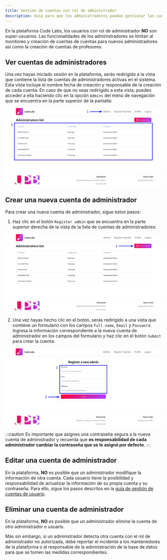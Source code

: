```yaml
---
title: Gestión de cuentas con rol de administrador
description: Guía para que los administradores puedan gestionar las cuentas existentes de administradores en la plataforma Code Labs.
---
```


En la plataforma Code Labs, los usuarios con rol de administrador **NO** son super-usuarios. Las funcionalidades de los administradores se limitan al monitoreo y creación de cuentas de cuentas para nuevos administradores así como la creación de cuentas de profesores.

## Ver cuentas de administradores

Una vez hayas iniciado sesión en la plataforma, serás redirigido a la vista que contiene la lista de cuentas de administradores activas en el sistema. Esta vista incluye el nombre fecha de creación y responsable de la creación de cada cuenta. En caso de que no seas redirigido a esta vista, puedes acceder a ella haciendo clic en la opción `Admins` del menú de navegación que se encuentra en la parte superior de la pantalla:

![Captura de pantalla mostrando la vista de la lista de cuentas de administradores y la opción para acceder a ella](../../../../assets/admins/admin-accounts-management/1.jpg)

## Crear una nueva cuenta de administrador

Para crear una nueva cuenta de administrador, sigue estos pasos:

1. Haz clic en el botón `Register admin` que se encuentra en la parte superior derecha de la vista de la lista de cuentas de administradores:

![Captura de pantalla mostrando la ubicación del botón para registrar un nuevo administrador](../../../../assets/admins/admin-accounts-management/2.jpg)

2. Una vez hayas hecho clic en el botón, serás redirigido a una vista que contiene un formulario con los campos `Full name`, `Email` y `Password`. Ingresa la información correspondiente a la nueva cuenta de administrador en los campos del formulario y haz clic en el botón `Submit` para crear la cuenta:

![Captura de pantalla mostrando el formulario para registrar un nuevo administrador](../../../../assets/admins/admin-accounts-management/3.jpg)

:::caution
Es importante que asignes una contraseña segura a la nueva cuenta de administrador y recuerda que **es responsabilidad de cada administrador cambiar la contraseña que se le asignó por defecto**.
:::

## Editar una cuenta de administrador

En la plataforma, **NO** es posible que un administrador modifique la información de otra cuenta. Cada usuario tiene la posibilidad y responsabilidad de actualizar la información de su propia cuenta y su contraseña. Para ello, sigue los pasos descritos en la [guía de gestión de cuentas de usuario](/manual/guides/users/profile-management).

## Eliminar una cuenta de administrador

En la plataforma, **NO** es posible que un administrador elimine la cuenta de otro administrador o usuario.

Más sin embargo, si un administrador detecta otra cuenta con el rol de administrador no autorizada, debe reportar el incidente a los mantenedores de la plataforma o al responsable de la administración de la base de datos para que se tomen las medidas correspondientes.
